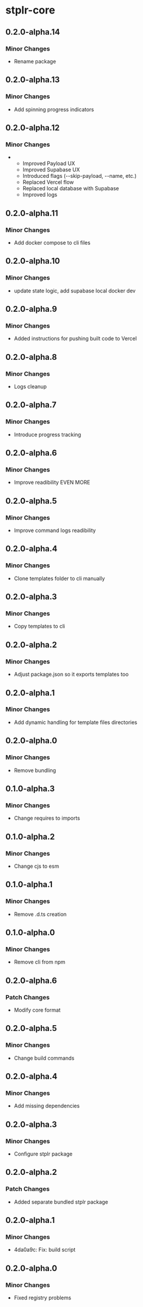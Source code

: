 # stplr-core

## 0.2.0-alpha.14

### Minor Changes

- Rename package

## 0.2.0-alpha.13

### Minor Changes

- Add spinning progress indicators

## 0.2.0-alpha.12

### Minor Changes

- - Improved Payload UX
  - Improved Supabase UX
  - Introduced flags (--skip-payload, --name, etc.)
  - Replaced Vercel flow
  - Replaced local database with Supabase
  - Improved logs

## 0.2.0-alpha.11

### Minor Changes

- Add docker compose to cli files

## 0.2.0-alpha.10

### Minor Changes

- update state logic, add supabase local docker dev

## 0.2.0-alpha.9

### Minor Changes

- Added instructions for pushing built code to Vercel

## 0.2.0-alpha.8

### Minor Changes

- Logs cleanup

## 0.2.0-alpha.7

### Minor Changes

- Introduce progress tracking

## 0.2.0-alpha.6

### Minor Changes

- Improve readibility EVEN MORE

## 0.2.0-alpha.5

### Minor Changes

- Improve command logs readibility

## 0.2.0-alpha.4

### Minor Changes

- Clone templates folder to cli manually

## 0.2.0-alpha.3

### Minor Changes

- Copy templates to cli

## 0.2.0-alpha.2

### Minor Changes

- Adjust package.json so it exports templates too

## 0.2.0-alpha.1

### Minor Changes

- Add dynamic handling for template files directories

## 0.2.0-alpha.0

### Minor Changes

- Remove bundling

## 0.1.0-alpha.3

### Minor Changes

- Change requires to imports

## 0.1.0-alpha.2

### Minor Changes

- Change cjs to esm

## 0.1.0-alpha.1

### Minor Changes

- Remove .d.ts creation

## 0.1.0-alpha.0

### Minor Changes

- Remove cli from npm

## 0.2.0-alpha.6

### Patch Changes

- Modify core format

## 0.2.0-alpha.5

### Minor Changes

- Change build commands

## 0.2.0-alpha.4

### Minor Changes

- Add missing dependencies

## 0.2.0-alpha.3

### Minor Changes

- Configure stplr package

## 0.2.0-alpha.2

### Patch Changes

- Added separate bundled stplr package

## 0.2.0-alpha.1

### Minor Changes

- 4da0a9c: Fix: build script

## 0.2.0-alpha.0

### Minor Changes

- Fixed registry problems
